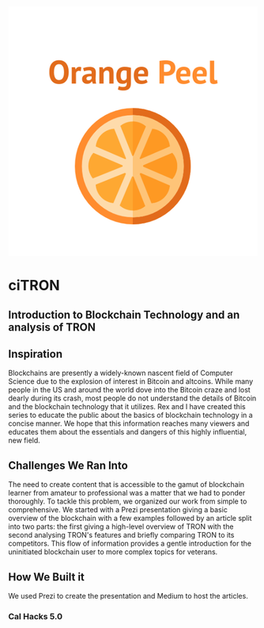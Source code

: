 ![alt text](https://github.com/rexlintc/calhacks5.0/blob/master/team_orange_peel.png "Orange Peel")

# ciTRON
## Introduction to Blockchain Technology and an analysis of TRON

## Inspiration
Blockchains are presently a widely-known nascent field of Computer Science due to the explosion of interest in Bitcoin and altcoins. While many people in the US and around the world dove into the Bitcoin craze and lost dearly during its crash, most people do not understand the details of Bitcoin and the blockchain technology that it utilizes. Rex and I have created this series to educate the public about the basics of blockchain technology in a concise manner. We hope that this information reaches many viewers and educates them about the essentials and dangers of this highly influential, new field.

## Challenges We Ran Into
The need to create content that is accessible to the gamut of blockchain learner from amateur to professional was a matter that we had to ponder thoroughly. To tackle this problem, we organized our work from simple to comprehensive. We started with a Prezi presentation giving a basic overview of the blockchain with a few examples followed by an article split into two parts: the first giving a high-level overview of TRON with the second analysing TRON's features and briefly comparing TRON to its competitors. This flow of information provides a gentle introduction for the uninitiated blockchain user to more complex topics for veterans.

## How We Built it
We used Prezi to create the presentation and Medium to host the articles.

### Cal Hacks 5.0
